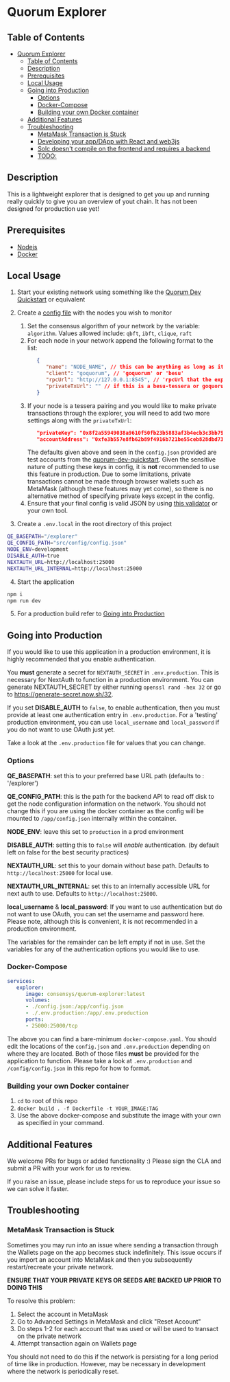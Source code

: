 # Quorum Explorer

## Table of Contents

- [Quorum Explorer](#quorum-explorer)
  - [Table of Contents](#table-of-contents)
  - [Description](#description)
  - [Prerequisites](#prerequisites)
  - [Local Usage](#local-usage)
  - [Going into Production](#going-into-production)
    - [Options](#options)
    - [Docker-Compose](#docker-compose)
    - [Building your own Docker container](#building-your-own-docker-container)
  - [Additional Features](#additional-features)
  - [Troubleshooting](#troubleshooting)
    - [MetaMask Transaction is Stuck](#metamask-transaction-is-stuck)
    - [Developing your app/DApp with React and web3js](#developing-your-appdapp-with-react-and-web3js)
    - [Solc doesn't compile on the frontend and requires a backend](#solc-doesnt-compile-on-the-frontend-and-requires-a-backend)
    - [TODO:](#todo)

## Description

This is a lightweight explorer that is designed to get you up and running really quickly to give you an overview of yout chain.
It has not been designed for production use yet!

## Prerequisites

- [Nodejs](https://nodejs.org/en/download/)
- [Docker](https://www.docker.com/)

## Local Usage

1. Start your existing network using something like the [Quorum Dev Quickstart](https://www.npmjs.com/package/quorum-dev-quickstart)
   or equivalent

2. Create a [config file](./src/config/config.json) with the nodes you wish to monitor
   1. Set the consensus algorithm of your network by the variable: `algorithm`. Values allowed include: `qbft`, `ibft`, `clique`, `raft`
   2. For each node in your network append the following format to the list:
      ```json
         {
            "name": "NODE_NAME", // this can be anything as long as it does not overlap with other nodes
            "client": "goquorum", // 'goquorum' or 'besu'
            "rpcUrl": "http://127.0.0.1:8545", // 'rpcUrl that the explorer can use to contact the nodes'
            "privateTxUrl": "" // if this is a besu-tessera or goquorum-tessera pairing, set the Url to Tessera here with the port e.g. http://127.0.0.1:9081; otherwise leave it as empty
         }
      ```
   3. If your node is a tessera pairing and you would like to make private transactions through the explorer, you will need to add two more settings along with the `privateTxUrl`:
      ```json
         "privateKey": "0x8f2a55949038a9610f50fb23b5883af3b4ecb3c3bb792cbcefbd1542c692be63",
         "accountAddress": "0xfe3b557e8fb62b89f4916b721be55ceb828dbd73"
      ```
      The defaults given above and seen in the `config.json` provided are test accounts from the [quorum-dev-quickstart](https://github.com/ConsenSys/quorum-dev-quickstart).
      Given the sensitive nature of putting these keys in config, it is **not** recommended to use this feature in production. Due to some limitations, private transactions cannot be made through browser wallets such as MetaMask (although these features may yet come), so there is no alternative method of specifying private keys except in the config.
   4. Ensure that your final config is valid JSON by using [this validator](https://jsonlint.com/) or your own tool.

3. Create a `.env.local` in the root directory of this project

```bash
QE_BASEPATH="/explorer"
QE_CONFIG_PATH="src/config/config.json"
NODE_ENV=development
DISABLE_AUTH=true
NEXTAUTH_URL=http://localhost:25000
NEXTAUTH_URL_INTERNAL=http://localhost:25000
```

4. Start the application

```bash
npm i
npm run dev
```

5. For a production build refer to [Going into Production](#going-into-production)

## Going into Production

If you would like to use this application in a production environment, it is highly recommended that you enable authentication.

You **must** generate a secret for `NEXTAUTH_SECRET` in `.env.production`. This is necessary for NextAuth to function in a production environment. You can generate NEXTAUTH_SECRET by either running `openssl rand -hex 32` or go to https://generate-secret.now.sh/32.

If you set **DISABLE_AUTH** to `false`, to enable authentication, then you must provide at least one authentication entry in `.env.production`. For a 'testing' production environment, you can use `local_username` and `local_password` if you do not want to use OAuth just yet.

Take a look at the `.env.production` file for values that you can change.

### Options

**QE_BASEPATH**: set this to your preferred base URL path (defaults to : '/explorer')

**QE_CONFIG_PATH**: this is the path for the backend API to read off disk to get the node configuration information on the network. You should not change this if you are using the docker container as the config will be mounted to `/app/config.json` internally within the container.

**NODE_ENV**: leave this set to `production` in a prod environment

**DISABLE_AUTH**: setting this to `false` will *enable* authentication. (by default left on false for the best security practices)

**NEXTAUTH_URL**: set this to your domain without base path. Defaults to `http://localhost:25000` for local use.

**NEXTAUTH_URL_INTERNAL**: set this to an internally accessible URL for next auth to use. Defaults to `http://localhost:25000`.

**local_username** & **local_password**: If you want to use authentication but do not want to use OAuth, you can set the username and password here. Please note, although this is convenient, it is not recommended in a production environment.

The variables for the remainder can be left empty if not in use. Set the variables for any of the authentication options you would like to use.

### Docker-Compose

```yaml
services:
   explorer:
      image: consensys/quorum-explorer:latest
      volumes:
      - ./config.json:/app/config.json
      - ./.env.production:/app/.env.production
      ports:
      - 25000:25000/tcp
```

The above you can find a bare-minimum `docker-compose.yaml`. You should edit the locations of the `config.json` and `.env.production` depending on where they are located. Both of those files **must** be provided for the application to function. Please take a look at `.env.production` and `/config/config.json` in this repo for how to format.

### Building your own Docker container

1. `cd` to root of this repo
2. `docker build . -f Dockerfile -t YOUR_IMAGE:TAG`
3. Use the above docker-compose and substitute the image with your own as specified in your command.

## Additional Features

We welcome PRs for bugs or added functionality :) Please sign the CLA and submit a PR with your work for us to review.

If you raise an issue, please include steps for us to reproduce your issue so we can solve it faster.
## Troubleshooting

### MetaMask Transaction is Stuck

Sometimes you may run into an issue where sending a transaction through the Wallets page on the app becomes stuck indefinitely. This issue occurs if you import an account into MetaMask and then you subsequently restart/recreate your private network. 

**ENSURE THAT YOUR PRIVATE KEYS OR SEEDS ARE BACKED UP PRIOR TO DOING THIS**

To resolve this problem: 
1. Select the account in MetaMask
2. Go to Advanced Settings in MetaMask and click "Reset Account"
3. Do steps 1-2 for each account that was used or will be used to transact on the private network
4. Attempt transaction again on Wallets page

You should not need to do this if the network is persisting for a long period of time like in production. However, may be necessary in development where the network is periodically reset.
